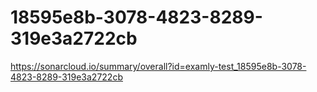 # 18595e8b-3078-4823-8289-319e3a2722cb
https://sonarcloud.io/summary/overall?id=examly-test_18595e8b-3078-4823-8289-319e3a2722cb
